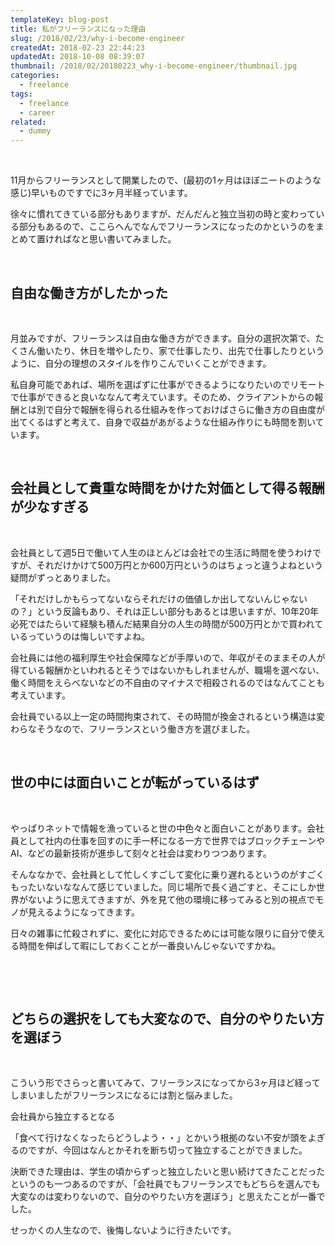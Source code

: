 ```yaml
---
templateKey: blog-post
title: 私がフリーランスになった理由
slug: /2018/02/23/why-i-become-engineer
createdAt: 2018-02-23 22:44:23
updatedAt: 2018-10-08 08:39:07
thumbnail: /2018/02/20180223_why-i-become-engineer/thumbnail.jpg
categories:
  - freelance
tags:
  - freelance
  - career
related:
  - dummy
---
```


&nbsp;

11月からフリーランスとして開業したので、(最初の1ヶ月はほぼニートのような感じ)早いものですでに3ヶ月半経っています。

徐々に慣れてきている部分もありますが、だんだんと独立当初の時と変わっている部分もあるので、ここらへんでなんでフリーランスになったのかというのをまとめて置ければなと思い書いてみました。

<div class="adsense"></div>

&nbsp;
<h2>自由な働き方がしたかった</h2>
&nbsp;

月並みですが、フリーランスは自由な働き方ができます。自分の選択次第で、たくさん働いたり、休日を増やしたり、家で仕事したり、出先で仕事したりというように、自分の理想のスタイルを作りこんでいくことができます。

私自身可能であれば、場所を選ばずに仕事ができるようになりたいのでリモートで仕事ができると良いななんて考えています。そのため、クライアントからの報酬とは別で自分で報酬を得られる仕組みを作っておけばさらに働き方の自由度が出てくるはずと考えて、自身で収益があがるような仕組み作りにも時間を割いています。

&nbsp;
<h2>会社員として貴重な時間をかけた対価として得る報酬が少なすぎる</h2>
&nbsp;

会社員として週5日で働いて人生のほとんどは会社での生活に時間を使うわけですが、それだけかけて500万円とか600万円というのはちょっと違うよねという疑問がずっとありました。

「それだけしかもらってないならそれだけの価値しか出してないんじゃないの？」という反論もあり、それは正しい部分もあるとは思いますが、10年20年必死ではたらいて経験も積んだ結果自分の人生の時間が500万円とかで買われているっていうのは悔しいですよね。

会社員には他の福利厚生や社会保障などが手厚いので、年収がそのままその人が得ている報酬かといわれるとそうではないかもしれませんが、職場を選べない、働く時間をえらべないなどの不自由のマイナスで相殺されるのではなんてことも考えています。

会社員でいる以上一定の時間拘束されて、その時間が換金されるという構造は変わらなそうなので、フリーランスという働き方を選びました。

&nbsp;
<h2>世の中には面白いことが転がっているはず</h2>
&nbsp;

やっぱりネットで情報を漁っていると世の中色々と面白いことがあります。会社員として社内の仕事を回すのに手一杯になる一方で世界ではブロックチェーンやAI、などの最新技術が進歩して刻々と社会は変わりつつあります。

そんななかで、会社員として忙しくすごして変化に乗り遅れるというのがすごくもったいないななんて感じていました。同じ場所で長く過ごすと、そこにしか世界がないように思えてきますが、外を見て他の環境に移ってみると別の視点でモノが見えるようになってきます。

日々の雑事に忙殺されずに、変化に対応できるためには可能な限りに自分で使える時間を伸ばして暇にしておくことが一番良いんじゃないですかね。

&nbsp;

&nbsp;
<h2>どちらの選択をしても大変なので、自分のやりたい方を選ぼう</h2>
&nbsp;

こういう形でさらっと書いてみて、フリーランスになってから3ヶ月ほど経ってしまいましたがフリーランスになるには割と悩みました。

会社員から独立するとなる

「食べて行けなくなったらどうしよう・・」とかいう根拠のない不安が頭をよぎるのですが、今回はなんとかそれを断ち切って独立することができました。

決断できた理由は、学生の頃からずっと独立したいと思い続けてきたことだったというのも一つあるのですが、「会社員でもフリーランスでもどちらを選んでも大変なのは変わりないので、自分のやりたい方を選ぼう」と思えたことが一番でした。

せっかくの人生なので、後悔しないように行きたいです。

&nbsp;

&nbsp;
